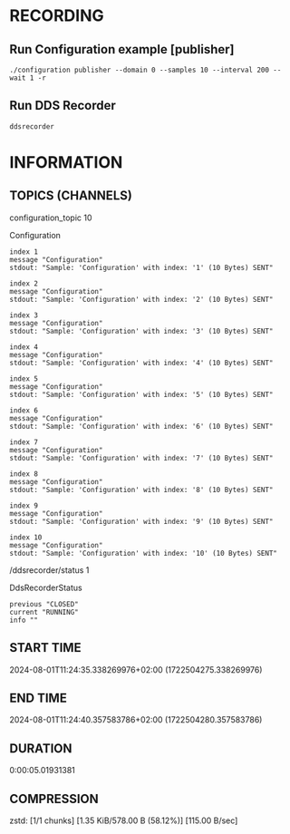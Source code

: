 # RECORDING

## Run Configuration example [publisher]

```
./configuration publisher --domain 0 --samples 10 --interval 200 --wait 1 -r
```

## Run DDS Recorder

```
ddsrecorder
```

# INFORMATION

## TOPICS (CHANNELS)

configuration_topic             10

Configuration

    index 1
    message "Configuration"
    stdout: "Sample: 'Configuration' with index: '1' (10 Bytes) SENT"

    index 2
    message "Configuration"
    stdout: "Sample: 'Configuration' with index: '2' (10 Bytes) SENT"

    index 3
    message "Configuration"
    stdout: "Sample: 'Configuration' with index: '3' (10 Bytes) SENT"

    index 4
    message "Configuration"
    stdout: "Sample: 'Configuration' with index: '4' (10 Bytes) SENT"

    index 5
    message "Configuration"
    stdout: "Sample: 'Configuration' with index: '5' (10 Bytes) SENT"

    index 6
    message "Configuration"
    stdout: "Sample: 'Configuration' with index: '6' (10 Bytes) SENT"

    index 7
    message "Configuration"
    stdout: "Sample: 'Configuration' with index: '7' (10 Bytes) SENT"

    index 8
    message "Configuration"
    stdout: "Sample: 'Configuration' with index: '8' (10 Bytes) SENT"

    index 9
    message "Configuration"
    stdout: "Sample: 'Configuration' with index: '9' (10 Bytes) SENT"

    index 10
    message "Configuration"
    stdout: "Sample: 'Configuration' with index: '10' (10 Bytes) SENT"

/ddsrecorder/status             1

DdsRecorderStatus

    previous "CLOSED"
    current "RUNNING"
    info ""

## START TIME
2024-08-01T11:24:35.338269976+02:00 (1722504275.338269976)

## END TIME
2024-08-01T11:24:40.357583786+02:00 (1722504280.357583786)

## DURATION
0:00:05.01931381

## COMPRESSION
zstd: [1/1 chunks] [1.35 KiB/578.00 B (58.12%)] [115.00 B/sec]
